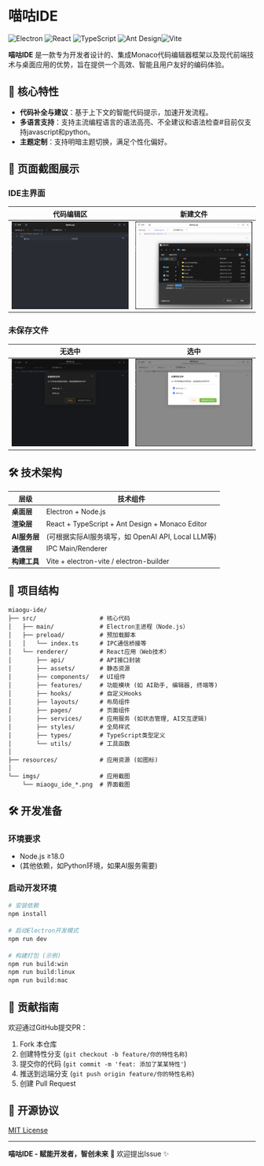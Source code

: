 # 喵咕IDE

![Electron](https://img.shields.io/badge/Electron-35.0.3-47848F?logo=electron) ![React](https://img.shields.io/badge/React-18.2.0-61DAFB?logo=react) ![TypeScript](https://img.shields.io/badge/TypeScript-5.0.4-3178C6?logo=typescript) ![Ant Design](https://img.shields.io/badge/Ant_Design-5.16.2-0170FE?logo=antdesign)![Vite](https://img.shields.io/badge/Vite-6.2.4-646CFF?logo=vite)

**喵咕IDE** 是一款专为开发者设计的、集成Monaco代码编辑器框架以及现代前端技术与桌面应用的优势，旨在提供一个高效、智能且用户友好的编码体验。

## 🚀 核心特性

- **代码补全与建议**：基于上下文的智能代码提示，加速开发流程。
- **多语言支持**：支持主流编程语言的语法高亮、不全建议和语法检查#目前仅支持javascript和python。
- **主题定制**：支持明暗主题切换，满足个性化偏好。

## 📸 页面截图展示

### IDE主界面

| 代码编辑区                           | 新建文件                                |
| ------------------------------------ | --------------------------------------- |
| ![IDE主界面](imgs/miaogu_ide_main.png) | ![项目文件](imgs/miaogu_ide_explorer.png) |

### 未保存文件

| 无选中                                   | 选中                                |
| ---------------------------------------- | ----------------------------------- |
| ![无选中](imgs/miaogu_ide_no_selected.png) | ![选中](imgs/miaogu_ide_selected.png) |

## 🛠 技术架构

| 层级               | 技术组件                                           |
| ------------------ | -------------------------------------------------- |
| **桌面层**   | Electron + Node.js                                 |
| **渲染层**   | React + TypeScript + Ant Design + Monaco Editor    |
| **AI服务层** | (可根据实际AI服务填写，如 OpenAI API, Local LLM等) |
| **通信层**   | IPC Main/Renderer                                  |
| **构建工具** | Vite + electron-vite / electron-builder            |

## 📂 项目结构

```
miaogu-ide/
├── src/                  # 核心代码
│   ├── main/             # Electron主进程（Node.js）
│   ├── preload/          # 预加载脚本
│   │   └── index.ts      # IPC通信桥接等
│   └── renderer/         # React应用（Web技术）
│       ├── api/          # API接口封装
│       ├── assets/       # 静态资源
│       ├── components/   # UI组件
│       ├── features/     # 功能模块 (如 AI助手, 编辑器, 终端等)
│       ├── hooks/        # 自定义Hooks
│       ├── layouts/      # 布局组件
│       ├── pages/        # 页面组件
│       ├── services/     # 应用服务 (如状态管理, AI交互逻辑)
│       ├── styles/       # 全局样式
│       ├── types/        # TypeScript类型定义
│       └── utils/        # 工具函数
│
├── resources/            # 应用资源 (如图标)
│
└── imgs/                 # 应用截图
    └── miaogu_ide_*.png  # 界面截图
```

## 🛠️ 开发准备

### 环境要求

- Node.js ≥18.0
- (其他依赖，如Python环境，如果AI服务需要)

### 启动开发环境

```bash
# 安装依赖
npm install

# 启动Electron开发模式
npm run dev

# 构建打包 (示例)
npm run build:win
npm run build:linux
npm run build:mac
```

## 🤝 贡献指南

欢迎通过GitHub提交PR：

1. Fork 本仓库
2. 创建特性分支 (`git checkout -b feature/你的特性名称`)
3. 提交你的代码 (`git commit -m 'feat: 添加了某某特性'`)
4. 推送到远端分支 (`git push origin feature/你的特性名称`)
5. 创建 Pull Request

## 📜 开源协议

[MIT License](LICENSE)

---

**喵咕IDE - 赋能开发者，智创未来** 🚀 欢迎提出Issue ✨
